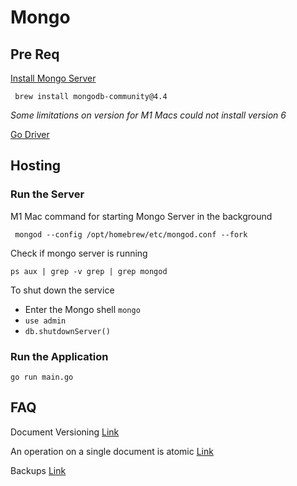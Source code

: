 # Mongo

## Pre Req
[Install Mongo Server](https://www.mongodb.com/docs/manual/tutorial/install-mongodb-on-os-x/)
```
 brew install mongodb-community@4.4
```
*Some limitations on version for M1 Macs could not install version 6*


[Go Driver](https://github.com/mongodb/mongo-go-driver)

## Hosting 

### Run the Server
M1 Mac command for starting Mongo Server in the background
```
 mongod --config /opt/homebrew/etc/mongod.conf --fork
```
Check if mongo server is running
```
ps aux | grep -v grep | grep mongod
```
To shut down the service
- Enter the Mongo shell `mongo` 
- `use admin`
- `db.shutdownServer()`

### Run the Application
```
go run main.go
```

## FAQ
Document Versioning [Link](https://www.mongodb.com/blog/post/building-with-patterns-the-document-versioning-pattern)

An operation on a single document is atomic [Link](https://www.mongodb.com/docs/upcoming/core/transactions/)

Backups [Link](https://www.mongodb.com/docs/manual/core/backups/)


